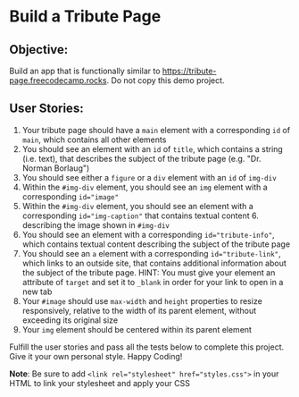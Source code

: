 # Build a Tribute Page

## Objective: 
Build an app that is functionally similar to https://tribute-page.freecodecamp.rocks. Do not copy this demo project.

## User Stories:

1. Your tribute page should have a `main` element with a corresponding `id` of `main`, which contains all other elements
2. You should see an element with an `id` of `title`, which contains a string (i.e. text), that describes the subject of the tribute page (e.g. "Dr. Norman Borlaug")
3. You should see either a `figure` or a `div` element with an `id` of `img-div`
4. Within the `#img-div` element, you should see an `img` element with a corresponding `id="image"`
5. Within the `#img-div` element, you should see an element with a corresponding `id="img-caption"` that contains textual content 6. describing the image shown in `#img-div`
7. You should see an element with a corresponding `id="tribute-info"`, which contains textual content describing the subject of the tribute page
8. You should see an `a` element with a corresponding `id="tribute-link"`, which links to an outside site, that contains additional information about the subject of the tribute page. HINT: You must give your element an attribute of `target` and set it to `_blank` in order for your link to open in a new tab
9. Your `#image` should use `max-width` and `height` properties to resize responsively, relative to the width of its parent element, without exceeding its original size
10. Your `img` element should be centered within its parent element

Fulfill the user stories and pass all the tests below to complete this project. Give it your own personal style. Happy Coding!

**Note**: Be sure to add `<link rel="stylesheet" href="styles.css">` in your HTML to link your stylesheet and apply your CSS

